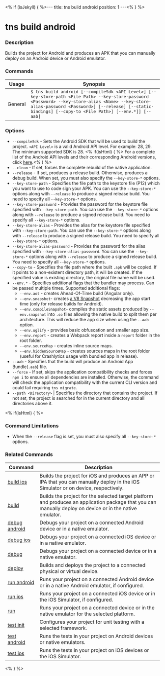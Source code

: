 <% if (isJekyll) { %>---
title: tns build android
position: 1
---<% } %>

# tns build android

### Description

Builds the project for Android and produces an APK that you can manually deploy on an Android device or Android emulator.

### Commands

Usage | Synopsis
---|---
General | `$ tns build android [--compileSdk <API Level>] [--key-store-path <File Path> --key-store-password <Password> --key-store-alias <Name> --key-store-alias-password <Password>] [--release] [--static-bindings] [--copy-to <File Path>] [--env.*]] [--aab]`

### Options

* `--compileSdk` - Sets the Android SDK that will be used to build the project. `<API Level>` is a valid Android API level. For example: 28, 29. The minimum supported SDK is 28. <% if(isHtml) { %> For a complete list of the Android API levels and their corresponding Android versions, click [here](http://developer.android.com/guide/topics/manifest/uses-sdk-element.html#platform).<% } %>
* `--clean` - If set, forces the complete rebuild of the native application.
* `--release` - If set, produces a release build. Otherwise, produces a debug build. When set, you must also specify the `--key-store-*` options.
* `--key-store-path` - Specifies the file path to the keystore file (P12) which you want to use to code sign your APK. You can use the `--key-store-*` options along with `--release` to produce a signed release build. You need to specify all `--key-store-*` options.
* `--key-store-password` - Provides the password for the keystore file specified with `--key-store-path`. You can use the `--key-store-*` options along with `--release` to produce a signed release build. You need to specify all `--key-store-*` options.
* `--key-store-alias` - Provides the alias for the keystore file specified with `--key-store-path`. You can use the `--key-store-*` options along with `--release` to produce a signed release build. You need to specify all `--key-store-*` options.
* `--key-store-alias-password` - Provides the password for the alias specified with `--key-store-alias-password`. You can use the `--key-store-*` options along with `--release` to produce a signed release build. You need to specify all `--key-store-*` options.
* `--copy-to` - Specifies the file path where the built `.apk` will be copied. If it points to a non-existent directory path, it will be created. If the specified value is existing directory, the original file name will be used.
* `--env.*` - Specifies additional flags that the bundler may process. Can be passed multiple times. Supported additional flags:
    *   `--env.aot` - creates Ahead-Of-Time build (Angular only).
    *   `--env.snapshot`- creates [a V8 Snapshot](https://docs.nativescript.org/performance-optimizations/bundling-with-webpack#v8-heap-snapshot) decreasing the app start time (only for release builds for Android).
    *   `--env.compileSnapshot`- compiles the static assets produced by `--env.snapshot` into `.so` files allowing the native build to split them per architecture. This will reduce the app size when using the `--aab` option. 
    *   `--env.uglify` - provides basic obfuscation and smaller app size.
    *   `--env.report` - creates a Webpack report inside a `report` folder in the root folder.
    *   `--env.sourceMap` - creates inline source maps.
    *   `--env.hiddenSourceMap` - creates sources maps in the root folder (useful for Crashlytics usage with bundled app in release).
* `--aab` - Specifies that the build will produce an Android App Bundle(`.aab`) file.
* `--force` - If set, skips the application compatibility checks and forces `npm i` to ensure all dependencies are installed. Otherwise, the command will check the application compatibility with the current CLI version and could fail requiring `tns migrate`.
* `--path <Directory>` | Specifies the directory that contains the project. If not set, the project is searched for in the current directory and all directories above it.

<% if(isHtml) { %>

### Command Limitations

* When the `--release` flag is set, you must also specify all `--key-store-*` options.

### Related Commands

Command | Description
----------|----------
[build ios](build-ios.html) | Builds the project for iOS and produces an APP or IPA that you can manually deploy in the iOS Simulator or on device, respectively.
[build](build.html) | Builds the project for the selected target platform and produces an application package that you can manually deploy on device or in the native emulator.
[debug android](debug-android.html) | Debugs your project on a connected Android device or in a native emulator.
[debug ios](debug-ios.html) | Debugs your project on a connected iOS device or in a native emulator.
[debug](debug.html) | Debugs your project on a connected device or in a native emulator.
[deploy](deploy.html) | Builds and deploys the project to a connected physical or virtual device.
[run android](run-android.html) | Runs your project on a connected Android device or in a native Android emulator, if configured.
[run ios](run-ios.html) | Runs your project on a connected iOS device or in the iOS Simulator, if configured.
[run](run.html) | Runs your project on a connected device or in the native emulator for the selected platform.
[test init](test-init.html) | Configures your project for unit testing with a selected framework.
[test android](test-android.html) | Runs the tests in your project on Android devices or native emulators.
[test ios](test-ios.html) | Runs the tests in your project on iOS devices or the iOS Simulator.
<% } %>
